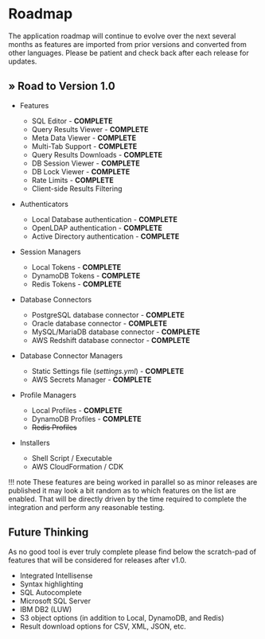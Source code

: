 # Roadmap

The application roadmap will continue to evolve over the next several months as features are imported from prior versions and converted from other languages.  Please be patient and check back after each release for updates.

## &raquo; Road to Version 1.0

- Features
    - SQL Editor - **COMPLETE**
    - Query Results Viewer - **COMPLETE**
    - Meta Data Viewer - **COMPLETE**
    - Multi-Tab Support - **COMPLETE**
    - Query Results Downloads - **COMPLETE**
    - DB Session Viewer - **COMPLETE**
    - DB Lock Viewer - **COMPLETE**
    - Rate Limits - **COMPLETE**
    - Client-side Results Filtering

- Authenticators
    - Local Database authentication - **COMPLETE**
    - OpenLDAP authentication - **COMPLETE**
    - Active Directory authentication - **COMPLETE**

- Session Managers
    - Local Tokens - **COMPLETE**
    - DynamoDB Tokens - **COMPLETE**
    - Redis Tokens - **COMPLETE**

- Database Connectors
    - PostgreSQL database connector - **COMPLETE**
    - Oracle database connector - **COMPLETE**
    - MySQL/MariaDB database connector - **COMPLETE**
    - AWS Redshift database connector - **COMPLETE**

- Database Connector Managers
    - Static Settings file (*settings.yml*) - **COMPLETE**
    - AWS Secrets Manager - **COMPLETE**

- Profile Managers
    - Local Profiles - **COMPLETE**
    - DynamoDB Profiles - **COMPLETE**
    - <strike>Redis Profiles</strike>

- Installers
    - Shell Script / Executable
    - AWS CloudFormation / CDK

!!! note
    These features are being worked in parallel so as minor releases are published it may look a bit random as to which features on the list are enabled.  That will be directly driven by the time required to complete the integration and perform any reasonable testing.

## Future Thinking

As no good tool is ever truly complete please find below the scratch-pad of features that will be considered for releases after v1.0.

- Integrated Intellisense
- Syntax highlighting
- SQL Autocomplete
- Microsoft SQL Server
- IBM DB2 (LUW)
- S3 object options (in addition to Local, DynamoDB, and Redis)
- Result download options for CSV, XML, JSON, etc.